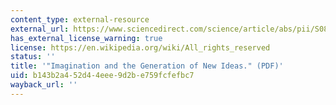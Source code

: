 ```yaml
---
content_type: external-resource
external_url: https://www.sciencedirect.com/science/article/abs/pii/S0885201414000744
has_external_license_warning: true
license: https://en.wikipedia.org/wiki/All_rights_reserved
status: ''
title: '"Imagination and the Generation of New Ideas." (PDF)'
uid: b143b2a4-52d4-4eee-9d2b-e759fcfefbc7
wayback_url: ''
---
```

